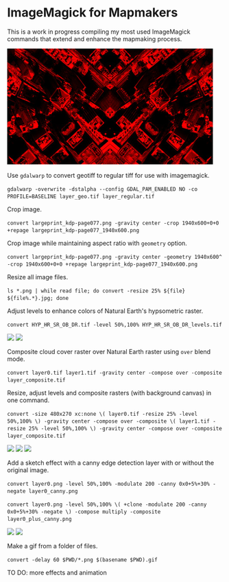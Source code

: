 # ImageMagick for Mapmakers

This is a work in progress compiling my most used ImageMagick commands that extend and enhance the mapmaking process.

<img src="images/newyork.jpg"/>

Use `gdalwarp` to convert geotiff to regular tiff for use with imagemagick.
 
```gdalwarp -overwrite -dstalpha --config GDAL_PAM_ENABLED NO -co PROFILE=BASELINE layer_geo.tif layer_regular.tif```

Crop image.

```convert largeprint_kdp-page077.png -gravity center -crop 1940x600+0+0 +repage largeprint_kdp-page077_1940x600.png```

Crop image while maintaining aspect ratio with `geometry` option.

```convert largeprint_kdp-page077.png -gravity center -geometry 1940x600^ -crop 1940x600+0+0 +repage largeprint_kdp-page077_1940x600.png```

Resize all image files.

```ls *.png | while read file; do convert -resize 25% ${file} ${file%.*}.jpg; done```

Adjust levels to enhance colors of Natural Earth's hypsometric raster.

```convert HYP_HR_SR_OB_DR.tif -level 50%,100% HYP_HR_SR_OB_DR_levels.tif```

<img src="images/layer0.jpg"/>
<img src="images/layer0_levels.jpg"/>

Composite cloud cover raster over Natural Earth raster using `over` blend mode.

```convert layer0.tif layer1.tif -gravity center -compose over -composite layer_composite.tif```

Resize, adjust levels and composite rasters (with background canvas) in one command.

```convert -size 480x270 xc:none \( layer0.tif -resize 25% -level 50%,100% \) -gravity center -compose over -composite \( layer1.tif -resize 25% -level 50%,100% \) -gravity center -compose over -composite layer_composite.tif```

<img src="images/layer0_levels.jpg"/>
<img src="images/layer1_levels.jpg"/>
<img src="images/frame.jpg"/>

Add a sketch effect with a canny edge detection layer with or without the original image.

```convert layer0.png -level 50%,100% -modulate 200 -canny 0x0+5%+30% -negate layer0_canny.png```

```convert layer0.png -level 50%,100% \( +clone -modulate 200 -canny 0x0+5%+30% -negate \) -compose multiply -composite layer0_plus_canny.png```

<img src="images/layer0_canny.jpg"/>
<img src="images/layer0_plus_canny.jpg"/>

Make a gif from a folder of files.

```convert -delay 60 $PWD/*.png $(basename $PWD).gif```

TO DO: more effects and animation
